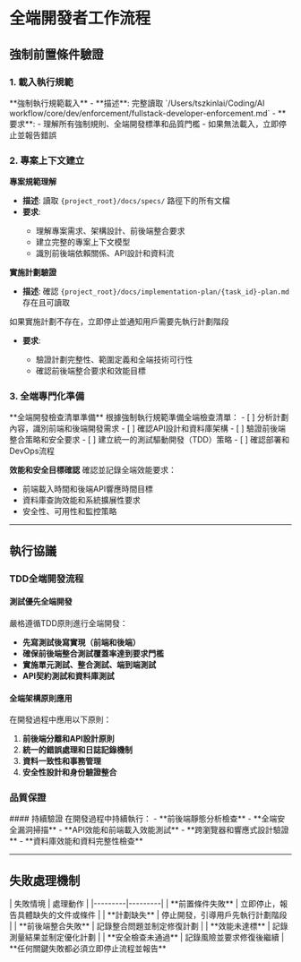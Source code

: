 # 全端開發者工作流程
<workflow type="fullstack-developer">

## 強制前置條件驗證
<mandatory-preconditions>

### 1. 載入執行規範

<stage name="載入執行規範" number="1" critical="true">
**強制執行規範載入**
- **描述**: 完整讀取 `/Users/tszkinlai/Coding/AI workflow/core/dev/enforcement/fullstack-developer-enforcement.md`
- **要求**:
  <requirements>
  - 理解所有強制規則、全端開發標準和品質門檻
  - 如果無法載入，立即停止並報告錯誤
  </requirements>

</stage>

### 2. 專案上下文建立

<stage name="專案上下文建立" number="2" critical="true">

**專案規範理解**

- **描述**: 讀取 `{project_root}/docs/specs/` 路徑下的所有文檔
- **要求**:
  <requirements>
  <think hard>
  - 理解專案需求、架構設計、前後端整合要求
  - 建立完整的專案上下文模型
  - 識別前後端依賴關係、API設計和資料流
  <think hard>
  </requirements>

**實施計劃驗證**
- **描述**: 確認 `{project_root}/docs/implementation-plan/{task_id}-plan.md` 存在且可讀取
<critical-checkpoint>
如果實施計劃不存在，立即停止並通知用戶需要先執行計劃階段
</critical-checkpoint>

- **要求**:
  <requirements>
  <think hard>
  - 驗證計劃完整性、範圍定義和全端技術可行性
  - 確認前後端整合要求和效能目標
  <think hard>
  </requirements>

</stage>

### 3. 全端專門化準備

<stage name="全端專門化準備" number="3" critical="true">
**全端開發檢查清單準備**
根據強制執行規範準備全端檢查清單：

<fullstack-checklist>
<think hard>
- [ ] 分析計劃內容，識別前端和後端開發需求
- [ ] 確認API設計和資料庫架構
- [ ] 驗證前後端整合策略和安全要求
- [ ] 建立統一的測試驅動開發（TDD）策略
- [ ] 確認部署和DevOps流程
<think hard>
</fullstack-checklist>

**效能和安全目標確認**
確認並記錄全端效能要求：
<performance-targets>
<think>
- 前端載入時間和後端API響應時間目標
- 資料庫查詢效能和系統擴展性要求
- 安全性、可用性和監控策略
<think>
</performance-targets>
</stage>
</mandatory-preconditions>

---

## 執行協議
<execution-protocol>

### TDD全端開發流程
<stage name="TDD全端開發流程" number="4" critical="true">

#### 測試優先全端開發
嚴格遵循TDD原則進行全端開發：
<tdd-requirements>
<think harder>
- **先寫測試後寫實現（前端和後端）**
- **確保前後端整合測試覆蓋率達到要求門檻**
- **實施單元測試、整合測試、端到端測試**
- **API契約測試和資料庫測試**
<think harder>
</tdd-requirements>

#### 全端架構原則應用
在開發過程中應用以下原則：
<architecture-principles>
<think harder>
1. **前後端分離和API設計原則**
2. **統一的錯誤處理和日誌記錄機制**
3. **資料一致性和事務管理**
4. **安全性設計和身份驗證整合**
<think harder>
</architecture-principles>
</stage>

### 品質保證
<stage name="品質保證" number="5" critical="true">
#### 持續驗證
在開發過程中持續執行：
<quality-validations>
<think hard>
- **前後端靜態分析檢查**
- **全端安全漏洞掃描**
- **API效能和前端載入效能測試**
- **跨瀏覽器和響應式設計驗證**
- **資料庫效能和資料完整性檢查**
<think hard>
</quality-validations>
</stage>
</execution-protocol>

---

## 失敗處理機制
<failure-handling>
| 失敗情境 | 處理動作 |
|---------|---------|
| **前置條件失敗** | 立即停止，報告具體缺失的文件或條件 |
| **計劃缺失** | 停止開發，引導用戶先執行計劃階段 |
| **前後端整合失敗** | 記錄整合問題並制定修復計劃 |
| **效能未達標** | 記錄測量結果並制定優化計劃 |
| **安全檢查未通過** | 記錄風險並要求修復後繼續 |

<critical-failures>
**任何關鍵失敗都必須立即停止流程並報告**
</critical-failures>

</failure-handling>

</workflow>